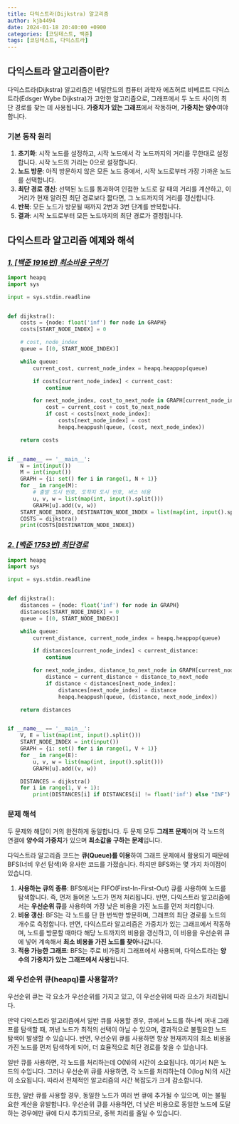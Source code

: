 ```yaml
---
title: 다익스트라(Dijkstra) 알고리즘
author: kjb4494
date: 2024-01-18 20:40:00 +0900
categories: [코딩테스트, 백준]
tags: [코딩테스트, 다익스트라]
---
```


## 다익스트라 알고리즘이란?

다익스트라(Dijkstra) 알고리즘은 네덜란드의 컴퓨터 과학자 에츠허르 비베르트 디익스트라(Edsger Wybe Dijkstra)가 고안한 알고리즘으로, 그래프에서 두 노드 사이의 최단 경로를 찾는 데 사용됩니다. **가중치가 있는 그래프**에서 작동하며, **가중치는 양수**여야 합니다.

### 기본 동작 원리

1. **초기화**: 시작 노드를 설정하고, 시작 노드에서 각 노드까지의 거리를 무한대로 설정합니다. 시작 노드의 거리는 0으로 설정합니다.
1. **노드 방문**: 아직 방문하지 않은 모든 노드 중에서, 시작 노드로부터 가장 가까운 노드를 선택합니다.
1. **최단 경로 갱신**: 선택된 노드를 통과하여 인접한 노드로 갈 때의 거리를 계산하고, 이 거리가 현재 알려진 최단 경로보다 짧다면, 그 노드까지의 거리를 갱신합니다.
1. **반복**: 모든 노드가 방문될 때까지 2번과 3번 단계를 반복합니다.
1. **결과**: 시작 노드로부터 모든 노드까지의 최단 경로가 결정됩니다.

## 다익스트라 알고리즘 예제와 해석

### [_1. \[백준 1916번\] 최소비용 구하기_](https://www.acmicpc.net/problem/1916)

```python
import heapq
import sys

input = sys.stdin.readline


def dijkstra():
    costs = {node: float('inf') for node in GRAPH}
    costs[START_NODE_INDEX] = 0

    # cost, node_index
    queue = [(0, START_NODE_INDEX)]

    while queue:
        current_cost, current_node_index = heapq.heappop(queue)

        if costs[current_node_index] < current_cost:
            continue

        for next_node_index, cost_to_next_node in GRAPH[current_node_index]:
            cost = current_cost + cost_to_next_node
            if cost < costs[next_node_index]:
                costs[next_node_index] = cost
                heapq.heappush(queue, (cost, next_node_index))

    return costs


if __name__ == '__main__':
    N = int(input())
    M = int(input())
    GRAPH = {i: set() for i in range(1, N + 1)}
    for _ in range(M):
        # 출발 도시 번호, 도착지 도시 번호, 버스 비용
        u, v, w = list(map(int, input().split()))
        GRAPH[u].add((v, w))
    START_NODE_INDEX, DESTINATION_NODE_INDEX = list(map(int, input().split()))
    COSTS = dijkstra()
    print(COSTS[DESTINATION_NODE_INDEX])

```

### [_2. \[백준 1753번\] 최단경로_](https://www.acmicpc.net/problem/1753)

```python
import heapq
import sys

input = sys.stdin.readline


def dijkstra():
    distances = {node: float('inf') for node in GRAPH}
    distances[START_NODE_INDEX] = 0
    queue = [(0, START_NODE_INDEX)]

    while queue:
        current_distance, current_node_index = heapq.heappop(queue)

        if distances[current_node_index] < current_distance:
            continue

        for next_node_index, distance_to_next_node in GRAPH[current_node_index]:
            distance = current_distance + distance_to_next_node
            if distance < distances[next_node_index]:
                distances[next_node_index] = distance
                heapq.heappush(queue, (distance, next_node_index))

    return distances


if __name__ == '__main__':
    V, E = list(map(int, input().split()))
    START_NODE_INDEX = int(input())
    GRAPH = {i: set() for i in range(1, V + 1)}
    for _ in range(E):
        u, v, w = list(map(int, input().split()))
        GRAPH[u].add((v, w))

    DISTANCES = dijkstra()
    for i in range(1, V + 1):
        print(DISTANCES[i] if DISTANCES[i] != float('inf') else "INF")

```

### 문제 해석

두 문제와 해답이 거의 완전하게 동일합니다. 두 문제 모두 **그래프 문제**이며 각 노드의 연결에 **양수의 가중치**가 있으며 **최소값을 구하는 문제**입니다.

다익스트라 알고리즘 코드는 **큐(Queue)를 이용**하여 그래프 문제에서 활용되기 때문에 BFS(너비 우선 탐색)와 유사한 코드를 가졌습니다. 하지만 BFS와는 몇 가지 차이점이 있습니다.

1. **사용하는 큐의 종류**: BFS에서는 FIFO(First-In-First-Out) 큐를 사용하여 노드를 탐색합니다. 즉, 먼저 들어온 노드가 먼저 처리됩니다. 반면, 다익스트라 알고리즘에서는 **우선순위 큐**를 사용하여 가장 낮은 비용을 가진 노드를 먼저 처리합니다.
1. **비용 갱신**: BFS는 각 노드를 단 한 번씩만 방문하며, 그래프의 최단 경로를 노드의 개수로 측정합니다. 반면, 다익스트라 알고리즘은 가중치가 있는 그래프에서 작동하며, 노드를 방문할 때마다 해당 노드까지의 비용을 갱신하고, 이 비용을 우선순위 큐에 넣어 계속해서 **최소 비용을 가진 노드를 찾아**나갑니다.
1. **적용 가능한 그래프**: BFS는 주로 비가중치 그래프에서 사용되며, 다익스트라는 **양수의 가중치가 있는 그래프에서 사용**됩니다.

### 왜 우선순위 큐(heapq)를 사용할까?

우선순위 큐는 각 요소가 우선순위를 가지고 있고, 이 우선순위에 따라 요소가 처리됩니다.

만약 다익스트라 알고리즘에서 일반 큐를 사용할 경우, 큐에서 노드를 하나씩 꺼내 그래프를 탐색할 때, 꺼낸 노드가 최적의 선택이 아닐 수 있으며, 결과적으로 불필요한 노드 탐색이 발생할 수 있습니다. 반면, 우선순위 큐를 사용하면 항상 현재까지의 최소 비용을 가진 노드를 먼저 탐색하게 되어, 더 효율적으로 최단 경로를 찾을 수 있습니다.

일반 큐를 사용하면, 각 노드를 처리하는데 O(N)의 시간이 소요됩니다. 여기서 N은 노드의 수입니다. 그러나 우선순위 큐를 사용하면, 각 노드를 처리하는데 O(log N)의 시간이 소요됩니다. 따라서 전체적인 알고리즘의 시간 복잡도가 크게 감소합니다.

또한, 일반 큐를 사용할 경우, 동일한 노드가 여러 번 큐에 추가될 수 있으며, 이는 불필요한 계산을 유발합니다. 우선순위 큐를 사용하면, 더 낮은 비용으로 동일한 노드에 도달하는 경우에만 큐에 다시 추가되므로, 중복 처리를 줄일 수 있습니다.
